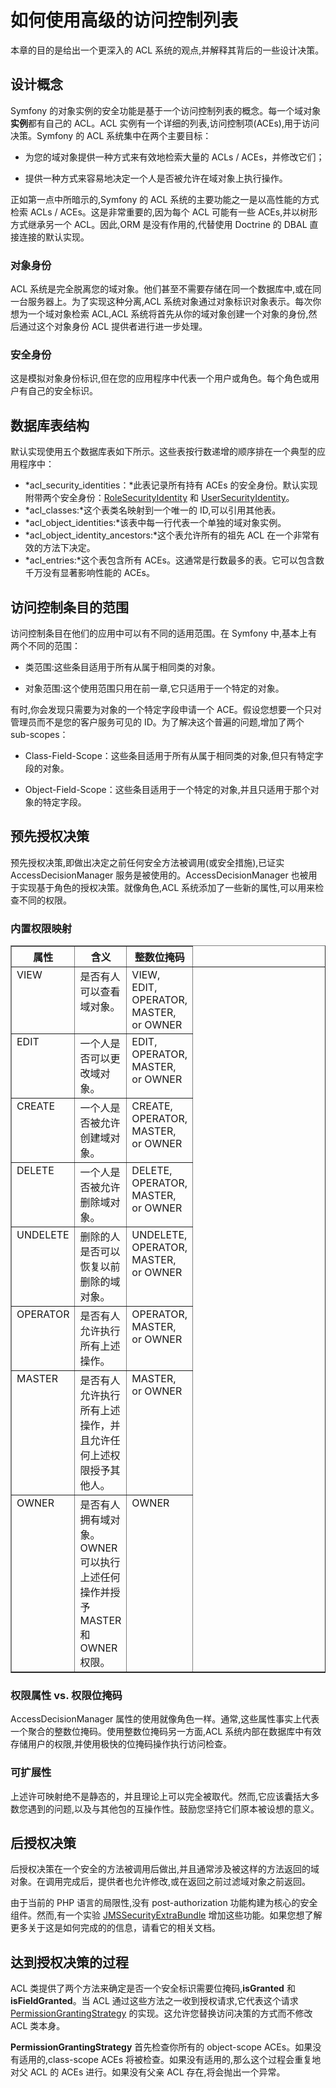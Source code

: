 # 如何使用高级的访问控制列表

本章的目的是给出一个更深入的 ACL 系统的观点,并解释其背后的一些设计决策。

## 设计概念

Symfony 的对象实例的安全功能是基于一个访问控制列表的概念。每一个域对象**实例**都有自己的 ACL。ACL 实例有一个详细的列表,访问控制项(ACEs),用于访问决策。Symfony 的 ACL 系统集中在两个主要目标：

- 为您的域对象提供一种方式来有效地检索大量的 ACLs / ACEs，并修改它们；

- 提供一种方式来容易地决定一个人是否被允许在域对象上执行操作。

正如第一点中所暗示的,Symfony 的 ACL 系统的主要功能之一是以高性能的方式检索 ACLs / ACEs。这是非常重要的,因为每个 ACL 可能有一些 ACEs,并以树形方式继承另一个 ACL。因此,ORM 是没有作用的,代替使用 Doctrine 的 DBAL 直接连接的默认实现。

### 对象身份

ACL 系统是完全脱离您的域对象。他们甚至不需要存储在同一个数据库中,或在同一台服务器上。为了实现这种分离,ACL 系统对象通过对象标识对象表示。每次你想为一个域对象检索 ACL,ACL 系统将首先从你的域对象创建一个对象的身份,然后通过这个对象身份 ACL 提供者进行进一步处理。

### 安全身份

这是模拟对象身份标识,但在您的应用程序中代表一个用户或角色。每个角色或用户有自己的安全标识。

## 数据库表结构

默认实现使用五个数据库表如下所示。这些表按行数递增的顺序排在一个典型的应用程序中：

- *acl_security_identities：*此表记录所有持有 ACEs 的安全身份。默认实现附带两个安全身份：[RoleSecurityIdentity](http://api.symfony.com/2.7/Symfony/Component/Security/Acl/Domain/RoleSecurityIdentity.html) 和 [UserSecurityIdentity](http://api.symfony.com/2.7/Symfony/Component/Security/Acl/Domain/UserSecurityIdentity.html)。
- *acl_classes:*这个表类名映射到一个唯一的 ID,可以引用其他表。　　
- *acl_object_identities:*该表中每一行代表一个单独的域对象实例。
- *acl_object_identity_ancestors:*这个表允许所有的祖先 ACL 在一个非常有效的方法下决定。
- *acl_entries:*这个表包含所有 ACEs。这通常是行数最多的表。它可以包含数千万没有显著影响性能的 ACEs。

## 访问控制条目的范围

访问控制条目在他们的应用中可以有不同的适用范围。在 Symfony 中,基本上有两个不同的范围：

- 类范围:这些条目适用于所有从属于相同类的对象。

- 对象范围:这个使用范围只用在前一章,它只适用于一个特定的对象。

有时,你会发现只需要为对象的一个特定字段申请一个 ACE。假设您想要一个只对管理员而不是您的客户服务可见的 ID。为了解决这个普遍的问题,增加了两个 sub-scopes：

- Class-Field-Scope：这些条目适用于所有从属于相同类的对象,但只有特定字段的对象。

- Object-Field-Scope：这些条目适用于一个特定的对象,并且只适用于那个对象的特定字段。　　

## 预先授权决策

预先授权决策,即做出决定之前任何安全方法被调用(或安全措施),已证实 AccessDecisionManager 服务是被使用的。AccessDecisionManager 也被用于实现基于角色的授权决策。就像角色,ACL 系统添加了一些新的属性,可以用来检查不同的权限。

### 内置权限映射

<table  border="1">
<colgroup>
<col width="11%">
<col width="9%">
<col width="9%">
<col width="8%">
<col width="22%">
<col width="41%">
</colgroup>
<thead valign="bottom">
<tr><th><strong>属性</th>
<th><strong>含义</th>
<th><strong>整数位掩码</th>
</tr>
</thead>
<tbody valign="top">
<tr><td>VIEW</td>
<td>是否有人可以查看域对象。</td>
<td>VIEW, EDIT, OPERATOR, MASTER, or OWNER</td>
</tr>
<tr><td>EDIT</td>
<td>一个人是否可以更改域对象。</td>
<td>EDIT, OPERATOR, MASTER, or OWNER</td>
</tr>
<tr><td>CREATE</td>
<td>一个人是否被允许创建域对象。</td>
<td>CREATE, OPERATOR, MASTER, or OWNER</td>
</tr>
<tr><td>DELETE</td>
<td>一个人是否被允许删除域对象。</td>
<td>DELETE, OPERATOR, MASTER, or OWNER</td>
</tr>
<tr><td>UNDELETE</td>
<td>删除的人是否可以恢复以前删除的域对象。</td>
<td>UNDELETE, OPERATOR, MASTER, or OWNER</td>
</tr>
<tr><td>OPERATOR</td>
<td>是否有人允许执行所有上述操作。</td>
<td>OPERATOR, MASTER, or OWNER</td>
</tr>
<tr><td>MASTER</td>
<td>是否有人允许执行所有上述操作，并且允许任何上述权限授予其他人。</td>
<td>MASTER, or OWNER</td>
</tr>
<tr><td>OWNER</td>
<td>是否有人拥有域对象。OWNER 可以执行上述任何操作并授予 MASTER 和 OWNER 权限。</td>
<td>OWNER</td>
</tr>
</tbody>
</table>

### 权限属性 vs. 权限位掩码 　　

AccessDecisionManager 属性的使用就像角色一样。通常,这些属性事实上代表一个聚合的整数位掩码。使用整数位掩码另一方面,ACL 系统内部在数据库中有效存储用户的权限,并使用极快的位掩码操作执行访问检查。

### 可扩展性

上述许可映射绝不是静态的，并且理论上可以完全被取代。然而,它应该囊括大多数您遇到的问题,以及与其他包的互操作性。鼓励您坚持它们原本被设想的意义。

## 后授权决策

后授权决策在一个安全的方法被调用后做出,并且通常涉及被这样的方法返回的域对象。在调用完成后，提供者也允许修改,或在返回之前过滤域对象之前返回。

由于当前的 PHP 语言的局限性,没有 post-authorization 功能构建为核心的安全组件。然而,有一个实验 [JMSSecurityExtraBundle](https://github.com/schmittjoh/JMSSecurityExtraBundle) 增加这些功能。如果您想了解更多关于这是如何完成的的信息，请看它的相关文档。　

## 达到授权决策的过程

ACL 类提供了两个方法来确定是否一个安全标识需要位掩码,**isGranted** 和 **isFieldGranted**。当 ACL 通过这些方法之一收到授权请求,它代表这个请求 [PermissionGrantingStrategy](http://api.symfony.com/2.7/Symfony/Component/Security/Acl/Domain/PermissionGrantingStrategy.html) 的实现。这允许您替换访问决策的方式而不修改 ACL 类本身。

**PermissionGrantingStrategy** 首先检查你所有的 object-scope ACEs。如果没有适用的,class-scope ACEs 将被检查。如果没有适用的,那么这个过程会重复地对父 ACL 的 ACEs 进行。如果没有父亲 ACL 存在,将会抛出一个异常。
